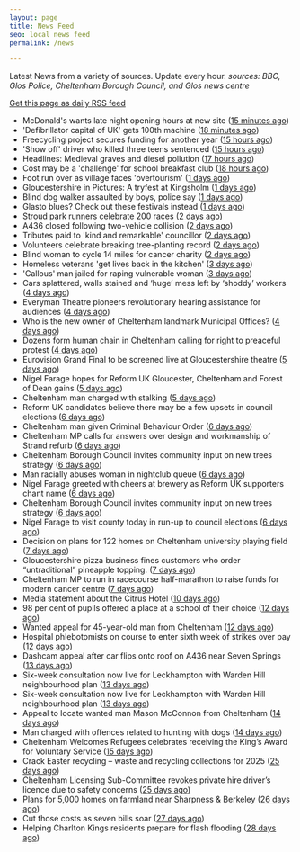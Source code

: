 ```yaml
---
layout: page
title: News Feed
seo: local news feed
permalink: /news

---
```


Latest News from a variety of sources. Update every hour.
_sources: BBC, Glos Police, Cheltenham Borough Council, and Glos news centre_

[Get this page as daily RSS feed](/daily.rss)

<!-- news_marker starts -->
- McDonald's wants late night opening hours at new site ([15 minutes ago](https://www.bbc.com/news/articles/c5ylz4v9nmzo))
- 'Defibrillator capital of UK' gets 100th machine ([18 minutes ago](https://www.bbc.com/news/articles/cn4w844e9dko))
- Freecycling project secures funding for another year ([15 hours ago](https://www.bbc.com/news/articles/c62z4dd6wr2o))
- 'Show off' driver who killed three teens sentenced ([15 hours ago](https://www.bbc.com/news/articles/clywee36nx5o))
- Headlines: Medieval graves and diesel pollution ([17 hours ago](https://www.bbc.com/news/articles/c4g4y3j374po))
- Cost may be a 'challenge' for school breakfast club ([18 hours ago](https://www.bbc.com/news/articles/c4g2y2zgx4no))
- Foot run over as village faces 'overtourism' ([1 days ago](https://www.bbc.com/news/articles/c33z2kn00xgo))
- Gloucestershire in Pictures: A tryfest at Kingsholm ([1 days ago](https://www.bbc.com/news/articles/c793jw8xd4vo))
- Blind dog walker assaulted by boys, police say ([1 days ago](https://www.bbc.com/news/articles/c75d9y9qyp4o))
- Glasto blues? Check out these festivals instead ([1 days ago](https://www.bbc.com/news/articles/cgm8lw20r49o))
- Stroud park runners celebrate 200 races ([2 days ago](https://www.bbc.com/news/articles/c9w8qljrd8vo))
- A436 closed following two-vehicle collision ([2 days ago](https://www.bbc.com/news/articles/c8ep87l5dz5o))
- Tributes paid to 'kind and remarkable' councillor ([2 days ago](https://www.bbc.com/news/articles/c39j2n3d7kyo))
- Volunteers celebrate breaking tree-planting record ([2 days ago](https://www.bbc.com/news/articles/cly1w07pegno))
- Blind woman to cycle 14 miles for cancer charity ([2 days ago](https://www.bbc.com/news/articles/crkx8z4zx66o))
- Homeless veterans 'get lives back in the kitchen' ([3 days ago](https://www.bbc.com/news/articles/cwyqkklqlr4o))
- 'Callous' man jailed for raping vulnerable woman ([3 days ago](https://www.bbc.com/news/articles/cp8v6n12p33o))
- Cars splattered, walls stained and ‘huge’ mess left by ‘shoddy’ workers ([4 days ago](https://gloucesternewscentre.co.uk/cars-splattered-walls-stained-and-huge-mess-left-by-shoddy-workers/))
- Everyman Theatre pioneers revolutionary hearing assistance for audiences ([4 days ago](https://gloucesternewscentre.co.uk/everyman-theatre-pioneers-revolutionary-hearing-assistance-for-audiences/))
- Who is the new owner of Cheltenham landmark Municipal Offices? ([4 days ago](https://gloucesternewscentre.co.uk/who-is-the-new-owner-of-cheltenham-landmark-municipal-offices/))
- Dozens form human chain in Cheltenham calling for right to preaceful protest ([4 days ago](https://gloucesternewscentre.co.uk/dozens-form-human-chain-in-cheltenham-calling-for-right-to-preaceful-protest/))
- Eurovision Grand Final to be screened live at Gloucestershire theatre ([5 days ago](https://gloucesternewscentre.co.uk/eurovision-grand-final-to-be-screened-live-at-gloucestershire-theatre/))
- Nigel Farage hopes for Reform UK Gloucester, Cheltenham and Forest of Dean gains ([5 days ago](https://gloucesternewscentre.co.uk/nigel-farage-hopes-for-reform-uk-gloucester-cheltenham-and-forest-of-dean-gains/))
- Cheltenham man charged with stalking ([5 days ago](https://gloucesternewscentre.co.uk/cheltenham-man-charged-with-stalking/))
- Reform UK candidates believe there may be a few upsets in council elections ([6 days ago](https://gloucesternewscentre.co.uk/reform-uk-candidates-believe-there-may-be-a-few-upsets-in-council-elections/))
- Cheltenham man given Criminal Behaviour Order ([6 days ago](https://gloucesternewscentre.co.uk/cheltenham-man-given-criminal-behaviour-order/))
- Cheltenham MP calls for answers over design and workmanship of Strand refurb ([6 days ago](https://gloucesternewscentre.co.uk/cheltenham-mp-calls-for-answers-over-design-and-workmanship-of-strand-refurb/))
- Cheltenham Borough Council invites community input on new trees strategy ([6 days ago](https://gloucesternewscentre.co.uk/cheltenham-borough-council-invites-community-input-on-new-trees-strategy/))
- Man racially abuses woman in nightclub queue ([6 days ago](https://gloucesternewscentre.co.uk/man-racially-abuses-woman-in-nightclub-queue/))
- Nigel Farage greeted with cheers at brewery as Reform UK supporters chant name ([6 days ago](https://gloucesternewscentre.co.uk/nigel-farage-greeted-with-cheers-at-brewery-as-reform-uk-supporters-chant-name/))
- Cheltenham Borough Council invites community input on new trees strategy ([6 days ago](https://www.cheltenham.gov.uk/news/article/3005/cheltenham_borough_council_invites_community_input_on_new_trees_strategy))
- Nigel Farage to visit county today in run-up to council elections ([6 days ago](https://gloucesternewscentre.co.uk/nigel-farage-to-visit-county-today-in-run-up-to-council-elections/))
- Decision on plans for 122 homes on Cheltenham university playing field ([7 days ago](https://gloucesternewscentre.co.uk/decision-on-plans-for-122-homes-on-cheltenham-university-playing-field/))
- Gloucestershire pizza business fines customers who order “untraditional” pineapple topping. ([7 days ago](https://gloucesternewscentre.co.uk/gloucestershire-pizza-business-fines-customers-who-order-untraditional-pineapple-topping/))
- Cheltenham MP to run in racecourse half-marathon to raise funds for modern cancer centre ([7 days ago](https://gloucesternewscentre.co.uk/cheltenham-mp-to-run-in-racecourse-half-marathon-to-raise-funds-for-modern-cancer-centre/))
- Media statement about the Citrus Hotel ([10 days ago](https://www.cheltenham.gov.uk/news/article/3004/media_statement_about_the_citrus_hotel))
- 98 per cent of pupils offered a place at a school of their choice ([12 days ago](https://gloucesternewscentre.co.uk/98-per-cent-of-pupils-offered-a-place-at-a-school-of-their-choice/))
- Wanted appeal for 45-year-old man from Cheltenham ([12 days ago](https://gloucesternewscentre.co.uk/wanted-appeal-for-45-year-old-man-from-cheltenham/))
- Hospital phlebotomists on course to enter sixth week of strikes over pay ([12 days ago](https://gloucesternewscentre.co.uk/hospital-phlebotomists-on-course-to-enter-sixth-week-of-strikes-over-pay/))
- Dashcam appeal after car flips onto roof on A436 near Seven Springs ([13 days ago](https://gloucesternewscentre.co.uk/dashcam-appeal-after-car-flips-onto-roof-on-a436-near-seven-springs/))
- Six-week consultation now live for Leckhampton with Warden Hill neighbourhood plan ([13 days ago](https://gloucesternewscentre.co.uk/six-week-consultation-now-live-for-leckhampton-with-warden-hill-neighbourhood-plan-2/))
- Six-week consultation now live for Leckhampton with Warden Hill neighbourhood plan ([13 days ago](https://www.cheltenham.gov.uk/news/article/3003/six-week_consultation_now_live_for_leckhampton_with_warden_hill_neighbourhood_plan))
- Appeal to locate wanted man Mason McConnon from Cheltenham ([14 days ago](https://gloucesternewscentre.co.uk/appeal-to-locate-wanted-man-mason-mcconnon-from-cheltenham/))
- Man charged with offences related to hunting with dogs ([14 days ago](https://gloucesternewscentre.co.uk/man-charged-with-offences-related-to-hunting-with-dogs/))
- Cheltenham Welcomes Refugees celebrates receiving the King’s Award for Voluntary Service ([15 days ago](https://gloucesternewscentre.co.uk/cheltenham-welcomes-refugees-celebrates-receiving-the-kings-award-for-voluntary-service/))
- Crack Easter recycling – waste and recycling collections for 2025 ([25 days ago](https://www.cheltenham.gov.uk/news/article/3002/crack_easter_recycling_%E2%80%93_waste_and_recycling_collections_for_2025))
- Cheltenham Licensing Sub-Committee revokes private hire driver’s licence due to safety concerns ([25 days ago](https://www.cheltenham.gov.uk/news/article/3001/cheltenham_licensing_sub-committee_revokes_private_hire_drivers_licence_due_to_safety_concerns))
- Plans for 5,000 homes on farmland near Sharpness & Berkeley ([26 days ago](https://www.bbc.co.uk/sounds/play/p0l1v3k3))
- Cut those costs as seven bills soar ([27 days ago](https://www.bbc.co.uk/sounds/play/p0l1mstk))
- Helping Charlton Kings residents prepare for flash flooding ([28 days ago](https://www.cheltenham.gov.uk/news/article/3000/helping_charlton_kings_residents_prepare_for_flash_flooding))

<!-- news_marker ends -->

